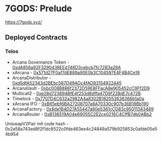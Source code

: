 # 7GODS: Prelude


https://7gods.xyz/

## Deployed Contracts

### Telos 



- Arcana Governance Token - <a href="https://www.teloscan.io/address/0xdA856a92F3290438EEd748D3cebcb7fc72B3a28A" target="_blank">0xdA856a92F3290438EEd748D3cebcb7fc72B3a28A</a>
- xArcana - <a href="https://www.teloscan.io/address/0x571d27F0af7dE889a90E0b3C104597E4F4B4Ce18" target="_blank">0x571d27F0af7dE889a90E0b3C104597E4F4B4Ce18</a> 
- ArcanaDistributor - <a href="https://www.teloscan.io/address/0xd5dfA52343d2BEbc587D49ADc4fAD83154922445" target="_blank">0xd5dfA52343d2BEbc587D49ADc4fAD83154922445</a>
- ArcanaVault - <a href="https://www.teloscan.io/address/0xbc008B886f2372D59E8FFacA8e905452cC9Ff2D9" target="_blank">0xbc008B886f2372D59E8FFacA8e905452cC9Ff2D9</a>
- Multicall2 - <a href="https://www.teloscan.io/address/0xe28d723894BfE4f253d8dffa47D9f22BdE7c472B" target="_blank">0xe28d723894BfE4f253d8dffa47D9f22BdE7c472B</a>
- Timelock - <a href="https://www.teloscan.io/address/0x7707D4C632a2982A4a8302B182053636366b1a0a" target="_blank">0x7707D4C632a2982A4a8302B182053636366b1a0a</a>
- xArcana IFO - <a href="https://www.teloscan.io/address/0xB65ebf6BA27208707a6A70330c907b36B19Bb190" target="_blank">0xB65ebf6BA27208707a6A70330c907b36B19Bb190</a>
- ArcanaFactory - <a href="https://www.teloscan.io/address/0x8de1B4D27A55447a80e5361cCD83c95011343489" target="_blank">0x8de1B4D27A55447a80e5361cCD83c95011343489</a>
- ArcanaRouter - <a href="https://www.teloscan.io/address/0xB136519A04e69055C2E2ce0216C4CffB7db0ABb2" target="_blank">0xB136519A04e69055C2E2ce0216C4CffB7db0ABb2</a>
 

UniswapV2Pair init code hash - 0x2a58a743ed8f2f1dc6522c0fde463ee4c24849a579b925853c0afde05e54b954

